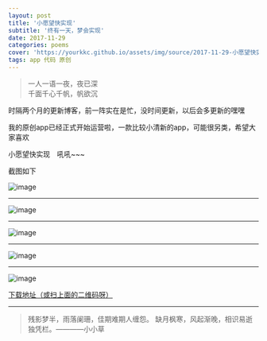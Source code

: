 ```yaml
---
layout: post
title: '小愿望快实现'
subtitle: '终有一天，梦会实现'
date: 2017-11-29
categories: poems
cover: 'https://yourkkc.github.io/assets/img/source/2017-11-29-小愿望快实现.jpg'
tags: app 代码 原创
---
```


>一人一语一夜，夜已深	      
>千面千心千帆，帆欲沉

时隔两个月的更新博客，前一阵实在是忙，没时间更新，以后会多更新的嘿嘿

我的原创app已经正式开始运营啦，一款比较小清新的app，可能很另类，希望大家喜欢

小愿望快实现&emsp;吼吼~~~

截图如下

![image](https://yourkkc.github.io/assets/img/source/2017-11-29-小愿望快实现-1.png)

---

![image](https://yourkkc.github.io/assets/img/source/2017-11-29-小愿望快实现-2.png)

---

![image](https://yourkkc.github.io/assets/img/source/2017-11-29-小愿望快实现-3.png)

---

![image](https://yourkkc.github.io/assets/img/source/2017-11-29-小愿望快实现-4.png)

---

![image](https://yourkkc.github.io/assets/img/source/2017-11-29-小愿望快实现-wish.png)

[下载地址（或扫上面的二维码呀）](https://raw.githubusercontent.com/yourkkc/disk/master/wish.apk)



---
> 残影梦半，雨落阑珊，佳期难期人缠怨。
> 缺月枫寒，风起渐晚，相识易逝独凭栏。————小小草
